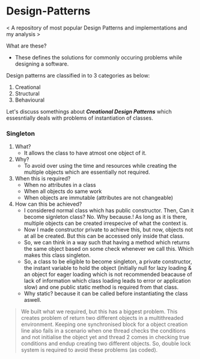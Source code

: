 # Design-Patterns
< A repository of most popular Design Patterns and implementations and my analysis >

What are these?
- These defines the solutions for commonly occuring problems while designing a software.

Design patterns are classified in to 3 categories as below:
1. Creational
2. Structural
3. Behavioural

Let's discuss somethings about _**Creational Design Patterns**_ which essesntially deals with problems of instantiation of classes.
### Singleton
1. What?
    - It allows the class to have atmost one object of it.
2. Why?
    -  To avoid over using the time and resources while creating the multiple objects which are essentially not required.
3. When this is required?
    - When no attributes in  a class
    - When all objects do same work
    - When objects are immutable (attributes are not changeable)
4. How can this be achieved?
    - I considered normal class which has public constructor. Then, Can it become signleton class? No. Why because.! As long as it is there, multiple objects can be created irrespecive of what the context is.
    - Now I made constructor private to achieve this, but now, objects not at all be created. But this can be accessed only inside that class.
    - So, we can think in a way such that having a method which returns the same object based on some check whenever we call this. Which makes this class singleton.
    - So, a class to be eligible to become singleton, a private constructor, the instant variable to hold the object (initially null for lazy loading & an object for eager loading which is not recommended beacause of lack of information which class loading leads to error or application slow) and one public static method is required from that class.
    - Why static? because it can be called before instantiating the class aswell.
> We built what we required, but this has a biggest problem. This creates problem of return two different objects in a multithreaded environment.
Keeping one synchronised block for a object creation line also fails in a scenario when one thread checks the conditions and not initialise the object yet and thread 2 comes in checking true conditions and endup creating two different objects. So, double lock system is required to avoid these problems (as coded).

